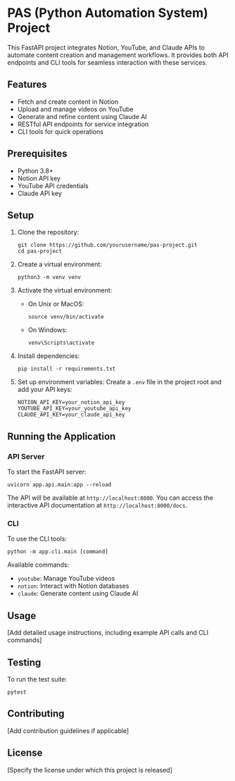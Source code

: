 # PAS (Python Automation System) Project

This FastAPI project integrates Notion, YouTube, and Claude APIs to automate content creation and management workflows. It provides both API endpoints and CLI tools for seamless interaction with these services.

## Features

- Fetch and create content in Notion
- Upload and manage videos on YouTube
- Generate and refine content using Claude AI
- RESTful API endpoints for service integration
- CLI tools for quick operations

## Prerequisites

- Python 3.8+
- Notion API key
- YouTube API credentials
- Claude API key

## Setup

1. Clone the repository:
   ```
   git clone https://github.com/yourusername/pas-project.git
   cd pas-project
   ```

2. Create a virtual environment:
   ```
   python3 -m venv venv
   ```

3. Activate the virtual environment:
   - On Unix or MacOS:
     ```
     source venv/bin/activate
     ```
   - On Windows:
     ```
     venv\Scripts\activate
     ```

4. Install dependencies:
   ```
   pip install -r requirements.txt
   ```

5. Set up environment variables:
   Create a `.env` file in the project root and add your API keys:
   ```
   NOTION_API_KEY=your_notion_api_key
   YOUTUBE_API_KEY=your_youtube_api_key
   CLAUDE_API_KEY=your_claude_api_key
   ```

## Running the Application

### API Server

To start the FastAPI server:

```
uvicorn app.api.main:app --reload
```

The API will be available at `http://localhost:8000`. You can access the interactive API documentation at `http://localhost:8000/docs`.

### CLI

To use the CLI tools:

```
python -m app.cli.main [command]
```

Available commands:
- `youtube`: Manage YouTube videos
- `notion`: Interact with Notion databases
- `claude`: Generate content using Claude AI

## Usage

[Add detailed usage instructions, including example API calls and CLI commands]

## Testing

To run the test suite:

```
pytest
```

## Contributing

[Add contribution guidelines if applicable]

## License

[Specify the license under which this project is released]